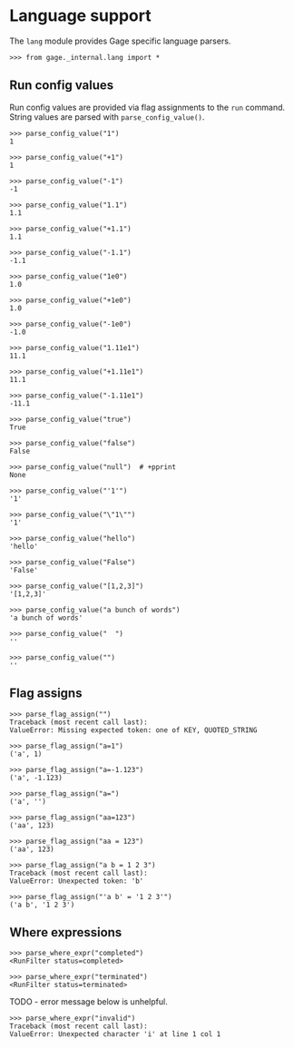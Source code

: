 # Language support

The `lang` module provides Gage specific language parsers.

    >>> from gage._internal.lang import *

## Run config values

Run config values are provided via flag assignments to the `run`
command. String values are parsed with `parse_config_value()`.

    >>> parse_config_value("1")
    1

    >>> parse_config_value("+1")
    1

    >>> parse_config_value("-1")
    -1

    >>> parse_config_value("1.1")
    1.1

    >>> parse_config_value("+1.1")
    1.1

    >>> parse_config_value("-1.1")
    -1.1

    >>> parse_config_value("1e0")
    1.0

    >>> parse_config_value("+1e0")
    1.0

    >>> parse_config_value("-1e0")
    -1.0

    >>> parse_config_value("1.11e1")
    11.1

    >>> parse_config_value("+1.11e1")
    11.1

    >>> parse_config_value("-1.11e1")
    -11.1

    >>> parse_config_value("true")
    True

    >>> parse_config_value("false")
    False

    >>> parse_config_value("null")  # +pprint
    None

    >>> parse_config_value("'1'")
    '1'

    >>> parse_config_value("\"1\"")
    '1'

    >>> parse_config_value("hello")
    'hello'

    >>> parse_config_value("False")
    'False'

    >>> parse_config_value("[1,2,3]")
    '[1,2,3]'

    >>> parse_config_value("a bunch of words")
    'a bunch of words'

    >>> parse_config_value("  ")
    ''

    >>> parse_config_value("")
    ''

## Flag assigns

    >>> parse_flag_assign("")
    Traceback (most recent call last):
    ValueError: Missing expected token: one of KEY, QUOTED_STRING

    >>> parse_flag_assign("a=1")
    ('a', 1)

    >>> parse_flag_assign("a=-1.123")
    ('a', -1.123)

    >>> parse_flag_assign("a=")
    ('a', '')

    >>> parse_flag_assign("aa=123")
    ('aa', 123)

    >>> parse_flag_assign("aa = 123")
    ('aa', 123)

    >>> parse_flag_assign("a b = 1 2 3")
    Traceback (most recent call last):
    ValueError: Unexpected token: 'b'

    >>> parse_flag_assign("'a b' = '1 2 3'")
    ('a b', '1 2 3')

## Where expressions

    >>> parse_where_expr("completed")
    <RunFilter status=completed>

    >>> parse_where_expr("terminated")
    <RunFilter status=terminated>

TODO - error message below is unhelpful.

    >>> parse_where_expr("invalid")
    Traceback (most recent call last):
    ValueError: Unexpected character 'i' at line 1 col 1
